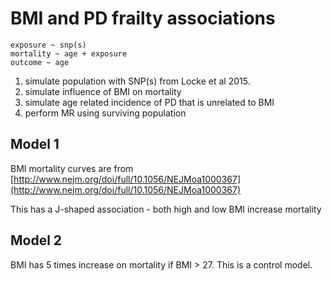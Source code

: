 # BMI and PD frailty associations

```
exposure ~ snp(s)
mortality ~ age + exposure
outcome ~ age
```

1. simulate population with SNP(s) from Locke et al 2015.
2. simulate influence of BMI on mortality
3. simulate age related incidence of PD that is unrelated to BMI
4. perform MR using surviving population


## Model 1

BMI mortality curves are from [http://www.nejm.org/doi/full/10.1056/NEJMoa1000367](http://www.nejm.org/doi/full/10.1056/NEJMoa1000367)

This has a J-shaped association - both high and low BMI increase mortality


## Model 2

BMI has 5 times increase on mortality if BMI > 27. This is a control model.


